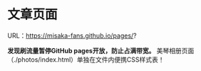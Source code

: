 # 文章页面
URL：https://misaka-fans.github.io/pages/?

**发现刷流量暂停GitHub pages开放，防止占满带宽。**
美琴相册页面（./photos/index.html）单独在文件内便携CSS样式表！
